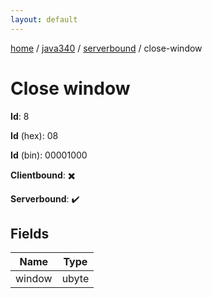```yaml
---
layout: default
---
```


[home](/)  /  [java340](/protocol/java340)  /  [serverbound](/protocol/java340/serverbound)  /  close-window

# Close window

**Id**: 8

**Id** (hex): 08

**Id** (bin): 00001000

**Clientbound**: ✖️

**Serverbound**: ✔️

## Fields

Name | Type
---|---
window | ubyte

